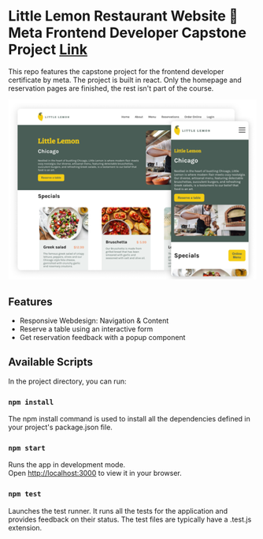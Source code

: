 # Little Lemon Restaurant Website :lemon: <br> Meta Frontend Developer Capstone Project [Link](https://www.coursera.org/professional-certificates/meta-front-end-developer)

This repo features the capstone project for the frontend developer certificate by meta. The project is built in react. Only the homepage and reservation pages are finished, the rest isn't part of the course.

![Website Preview](./src/assets/preview.png)

## Features

- Responsive Webdesign: Navigation & Content
- Reserve a table using an interactive form
- Get reservation feedback with a popup component

## Available Scripts

In the project directory, you can run:

### `npm install`

The npm install command is used to install all the dependencies defined in your project's package.json file.

### `npm start`

Runs the app in development mode.\
Open [http://localhost:3000](http://localhost:3000) to view it in your browser.

### `npm test`

Launches the test runner.
It runs all the tests for the application and provides feedback on their status.
The test files are typically have a .test.js extension.
